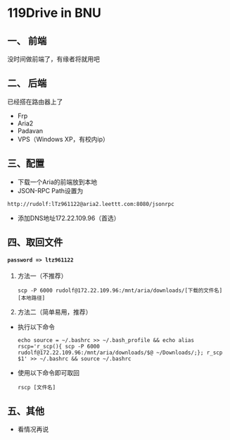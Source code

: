 # 119Drive in BNU
## 一、 前端

没时间做前端了，有缘者将就用吧

## 二、 后端

已经搭在路由器上了

* Frp
* Aria2
* Padavan
* VPS（Windows XP，有校内ip）

## 三、配置

* 下载一个Aria的前端放到本地
* JSON-RPC Path设置为

```
http://rudolf:lTz961122@aria2.leettt.com:8080/jsonrpc
```

* 添加DNS地址172.22.109.96（首选）

## 四、取回文件

#### `password => ltz961122`

1. 方法一（不推荐）

	```
	scp -P 6000 rudolf@172.22.109.96:/mnt/aria/downloads/[下载的文件名] [本地路径]
	```

2. 方法二（简单易用，推荐）

* 执行以下命令

	```
	echo source = ~/.bashrc >> ~/.bash_profile && echo alias rscp='r_scp(){ scp -P 6000 rudolf@172.22.109.96:/mnt/aria/downloads/$@ ~/Downloads/;}; r_scp $1' >> ~/.bashrc && source ~/.bashrc
	```

* 使用以下命令即可取回

	```
	rscp [文件名]
	```

## 五、其他

* 看情况再说